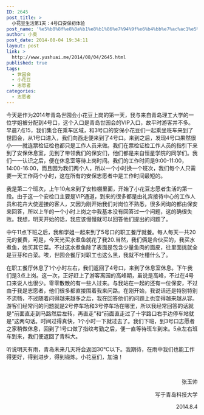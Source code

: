 ```yaml
---
ID: 2645
post_title: >
  小花豆生活第1天：4号口安保初体验
post_name: '%e5%b0%8f%e8%8a%b1%e8%b1%86%e7%94%9f%e6%b4%bb%e7%ac%ac1%e5%a4%a9%ef%bc%9a4%e5%8f%b7%e5%8f%a3%e5%ae%89%e4%bf%9d%e5%88%9d%e4%bd%93%e9%aa%8c'
author: 小奥
post_date: 2014-08-04 19:34:11
layout: post
link: >
  http://www.yushuai.me/2014/08/04/2645.html
published: true
tags:
  - 世园会
  - 小花豆
  - 志愿者
categories:
  - 志愿者
---
```

今天是作为2014年青岛世园会小花豆上岗的第一天，我与来自青岛理工大学的一位学姐被分配到4号口，这个入口是青岛世园会的VIP入口，故平时游客并不多。<!--more-->
早晨7点15，我们集合在乘车区域，和3号口的安保小花豆们一起乘坐班车来到了世园会，从1号口进入，我们向西走便来到了4号口。来到之后，发现4号口果然很小——就连票检证检也都只是工作人员来做。我们在票检证检工作人员的指引下来到了安保休息室，见到了带领我们的保安们，他们都是来自恒星学院的同学们。我们一一认识之后，便在休息室等待上岗时间。我们的工作时间是9:00-11:00，14:00-16:00，而且因为我们两个人，所以一个小时换一个班次，我们每个人只需要一天工作两个小时，这在所有的安保志愿者中是工作时间最短的。

我是第二个班次，上午10点来到了安检棚里面，开始了小花豆志愿者生活的第一段。由于这一个安检口主要是VIP通道，到来的很多都是由礼宾接待中心的工作人员和花卉大使迎接的客人，又因为刚开始我们对岗位不熟悉，很多问询的都由保安来回答，所以上午的一个小时上岗之中我基本没有回答过一个问题，这的确很失败。我想，明天开始的话，我应该慢慢就可以回答他们提出的问题了。

中午11点下班之后，我和学姐一起来到了5号口的职工餐厅就餐。每人每天一共20元的餐费，可是，今天光买水煮鱼就花了我20.当然，我们俩是合伙买的，我买水煮鱼，她买其它菜。不过这水煮鱼除了表面是包含少量鱼肉的面皮，往里面挑就全是豆芽和白菜。唉，世园会餐厅对职工也这么黑，我就不吐槽什么了。

在职工餐厅休息了1个小时左右，我们返回了4号口，来到了休息室休息。下午我们是3点上岗。这一次，正好赶上了游客离园的高峰期，虽说是高峰，不过在4号口来说人也很少。零零散散的有一些人过来。与我站在一起的还有一位保安，不过由于我是志愿者，他们很多都直接围着我来问路。在刚开始，我说话还是特别特别不流畅，不过随着问得越来越多之后，我在回答他们的问题上也变得越来越从容。游客们经常问的问题就是2号停车场和3号停车场在哪里，所以我经常回答的话就是“前面直走到马路然后左转，再直走”和“前面直走过了十字路口右手边停车站就是”这两句话。时间过得真快，1个小时一下就过去了。我们下班，到3号口志愿者之家稍做休息，回到了1号口做了指纹考勤之后，便一直等待班车到来。5点左右班车到来，我们便返回了青科大。

听说明天有雨，青岛未来几天将会返回30℃以下。我期待，在雨中我们也能工作得更好，得到进步，得到锻炼。小花豆们，加油！

&nbsp;
<p style="text-align: right;">张玉帅</p>
<p style="text-align: right;">写于青岛科技大学</p>
<p style="text-align: right;">2014.8.4</p>